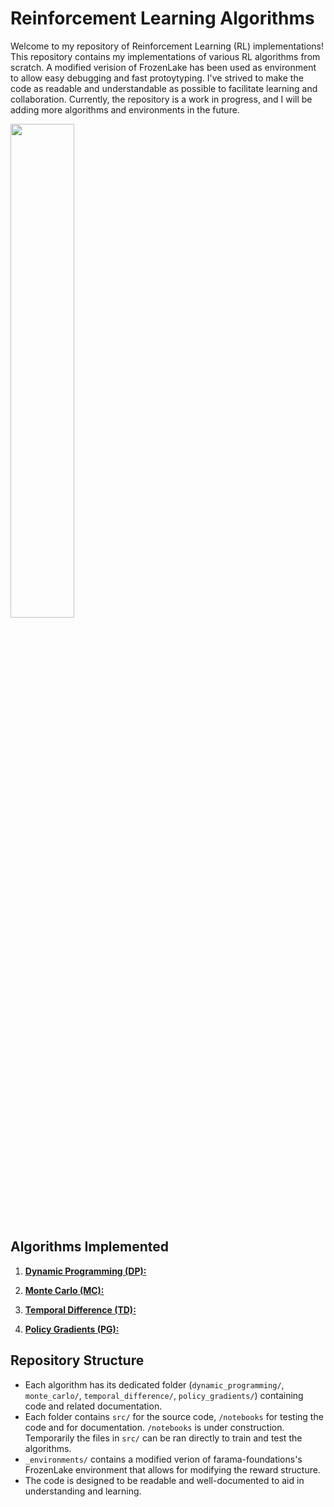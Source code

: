 # Reinforcement Learning Algorithms

Welcome to my repository of Reinforcement Learning (RL) implementations! This repository contains my implementations of various RL algorithms from scratch. A modified verision of FrozenLake has been used as environment to allow easy debugging and fast protoytyping. I've strived to make the code as readable and understandable as possible to facilitate learning and collaboration. Currently, the repository is a work in progress, and I will be adding more algorithms and environments in the future.

<img src="https://github.com/thatblueboy/RL-Adventure/assets/100462736/63b0341b-cb8a-41d0-ad53-3a84d91671f1" width="45%"></img> 

## Algorithms Implemented

1. [**Dynamic Programming (DP):**](dynamic_programming/)
   <!-- - Description: DP applied using a determinstic policy to FrozenLake. -->

2. [**Monte Carlo (MC):**](monte_carlo/)
   <!-- - Description: MC applied using a determinstic policy to FrozenLake. -->

3. [**Temporal Difference (TD):**](temporal_difference/)
   <!-- - Description: TD applied using a determinstic policy to FrozenLake. -->

4. [**Policy Gradients (PG):**](policy_gradients/)
   <!-- - Description: PG applied using a determinstic policy to FrozenLake. -->

## Repository Structure

- Each algorithm has its dedicated folder (`dynamic_programming/`, `monte_carlo/`, `temporal_difference/`, `policy_gradients/`) containing code and related documentation.
- Each folder contains `src/` for the source code, `/notebooks` for testing the code and for documentation. `/notebooks` is under construction. Temporarily the files in `src/` can be ran directly to train and test the algorithms.
- `_environments/` contains a modified verion of farama-foundations's FrozenLake environment that allows for modifying the reward structure.
- The code is designed to be readable and well-documented to aid in understanding and learning.

<!-- ## Getting Started

1. Clone this repository to your local machine:

   ```bash
   git clone https://github.com/yourusername/your-repo-name.git -->
